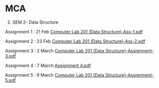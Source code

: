 # MCA

2) SEM 2- Data Structure

Assignment 1 : 21 Feb 
[Computer Lab 201 (Data Structure)-Ass-1.pdf](https://github.com/shashwat425/MCA/files/8113739/Computer.Lab.201.Data.Structure.-Ass-1.pdf)

Assignment 2 : 23 Feb 
[Computer Lab 201 (Data Structure)-Ass-2.pdf](https://github.com/shashwat425/MCA/files/8126738/Computer.Lab.201.Data.Structure.-Ass-2.pdf)

Assignment 3 : 2 March 
[Computer Lab 201 (Data Structure)-Assignment-3.pdf](https://github.com/shashwat425/MCA/files/8239275/Computer.Lab.201.Data.Structure.-Assignment-3.pdf)

Assignment 4 : 7 March [Assignment 4.pdf](https://github.com/shashwat425/MCA/files/8239274/Assignment.4.pdf)

Assignment 5 : 9 March [Computer Lab 201 (Data Structure)-Assignment-5.pdf](https://github.com/shashwat425/MCA/files/8239271/Computer.Lab.201.Data.Structure.-Assignment-5.pdf)
